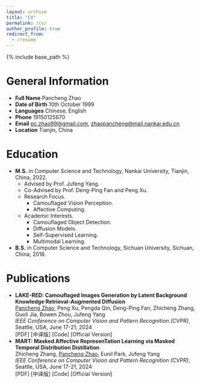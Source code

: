 ```yaml
---
layout: archive
title: "CV"
permalink: /cv/
author_profile: true
redirect_from:
  - /resume
---
```


{% include base_path %}

# General Information

* **Full Name**	       Pancheng Zhao
* **Date of Birth**      10th October 1999
* **Languages**          Chinese, English
* **Phone**                  19150125670
* **Email**                    pc.zhao99@gmail.com, zhaopancheng@mail.nankai.edu.cn
* **Location**              Tianjin, China

Education
======

* **M.S.** in Computer Science and Technology, Nankai University, Tianjin, China, 2022.
  * Advised by Prof. Jufeng Yang.
  * Co-Advised by Prof. Deng-Ping Fan and Peng Xu.
  * Research Focus.
    * Camouflaged Vision Perception.
    * Affective Computing.
  * Academic Interests.
    * Camouflaged Object Detection.
    * Diffusion Models.
    * Self-Supervised Learning.
    * Multimodal Learning.
* **B.S.** in Computer Science and Technology, Sichuan University, Sichuan, China, 2018.

Publications
======
- **LAKE-RED: Camouflaged Images Generation by Latent Background Knowledge Retrieval-Augmented Diffusion**<br><u>Pancheng Zhao</u>, Peng Xu, Pengda Qin, Deng-Ping Fan, Zhicheng Zhang, Guoli Jia, Bowen Zhou, Jufeng Yang<br>
  *IEEE Conference on Computer Vision and Pattern Recognition (CVPR)*, Seattle, USA, June 17-21, 2024<br>
  [PDF\] [中译版] [Code] [Official Version]
- **MART: Masked Affective RepresenTation Learning via Masked Temporal Distribution Distillation**<br>Zhicheng Zhang, <u>Pancheng Zhao</u>, Eunil Park, Jufeng Yang<br>
  *IEEE Conference on Computer Vision and Pattern Recognition (CVPR)*, Seattle, USA, June 17-21, 2024<br>
  [PDF\] [中译版] [Code] [Official Version]

